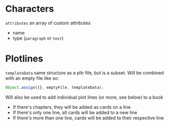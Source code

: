 # Characters

`attributes`
an array of custom attributes

- name
- type (`paragraph` or `text`)

# Plotlines

`templateData`
same structure as a pltr file, but is a subset. Will be combined with an empty file like so:

```js
Object.assign({}, emptyFile, templateData);
```

Will also be used to add individual plot lines (or more, see below) to a book

- If there's chapters, they will be added as cards on a line
- If there's only one line, all cards will be added to a new line
- If there's more than one line, cards will be added to their respective line

